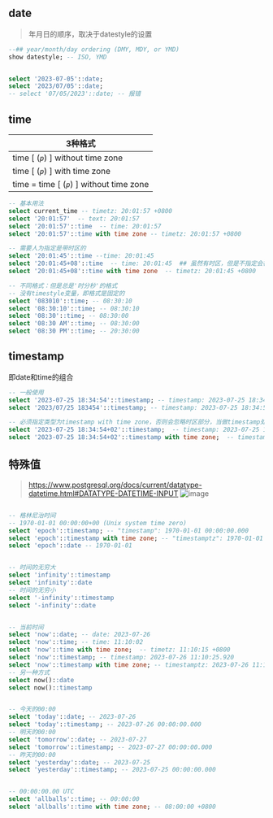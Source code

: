 ## date

> 年月日的顺序，取决于datestyle的设置
```sql
--## year/month/day ordering (DMY, MDY, or YMD)
show datestyle; -- ISO, YMD


select '2023-07-05'::date;
select '2023/07/05'::date;
-- select '07/05/2023'::date; -- 报错
```

## time

| 3种格式                                     |
| ------------------------------------------- |
| time [ (*`p`*) ] without time zone          |
| time [ (*`p`*) ] with time zone             |
| time  =  time [ (*`p`*) ] without time zone |

```sql
-- 基本用法
select current_time -- timetz: 20:01:57 +0800
select '20:01:57'  -- text: 20:01:57
select '20:01:57'::time  -- time: 20:01:57
select '20:01:57'::time with time zone -- timetz: 20:01:57 +0800

-- 需要人为指定是带时区的
select '20:01:45'::time --time: 20:01:45
select '20:01:45+08'::time  -- time: 20:01:45  ## 虽然有时区，但是不指定会被忽略
select '20:01:45+08'::time with time zone  -- timetz: 20:01:45 +0800

-- 不同格式：但是总是'时分秒'的格式
-- 没有timestyle变量，即格式是固定的
select '083010'::time; -- 08:30:10
select '08:30:10'::time; -- 08:30:10
select '08:30'::time; -- 08:30:00
select '08:30 AM'::time; -- 08:30:00
select '08:30 PM'::time; -- 20:30:00
```


## timestamp
即date和time的组合

```sql
-- 一般使用
select '2023-07-25 18:34:54'::timestamp; -- timestamp: 2023-07-25 18:34:54.000
select '2023/07/25 183454'::timestamp; -- timestamp: 2023-07-25 18:34:54.000

-- 必须指定类型为timestamp with time zone，否则会忽略时区部分，当做timestamp处理
select '2023-07-25 18:34:54+02'::timestamp;  -- timestamp: 2023-07-25 18:34:54.000
select '2023-07-25 18:34:54+02'::timestamp with time zone;  -- timestamptz: 2023-07-26 00:34:54.000 +0800
```



## 特殊值

> https://www.postgresql.org/docs/current/datatype-datetime.html#DATATYPE-DATETIME-INPUT 
![image](https://github.com/GenweiWu/Blog/assets/16630659/578aa2a8-c699-4b84-8452-1b62c1e7619d)


```sql

-- 格林尼治时间
-- 1970-01-01 00:00:00+00 (Unix system time zero)
select 'epoch'::timestamp; -- "timestamp": 1970-01-01 00:00:00.000
select 'epoch'::timestamp with time zone; -- "timestamptz": 1970-01-01 08:00:00.000 +0800 
select 'epoch'::date -- 1970-01-01


-- 时间的无穷大
select 'infinity'::timestamp
select 'infinity'::date
-- 时间的无穷小
select '-infinity'::timestamp
select '-infinity'::date


-- 当前时间
select 'now'::date; -- date: 2023-07-26
select 'now'::time; -- time: 11:10:02
select 'now'::time with time zone;  -- timetz: 11:10:15 +0800
select 'now'::timestamp; -- timestamp: 2023-07-26 11:10:25.920
select 'now'::timestamp with time zone; -- timestamptz: 2023-07-26 11:10:41.663 +0800
-- 另一种方式
select now()::date
select now()::timestamp


-- 今天的00:00
select 'today'::date; -- 2023-07-26
select 'today'::timestamp; -- 2023-07-26 00:00:00.000
-- 明天的00:00
select 'tomorrow'::date; -- 2023-07-27
select 'tomorrow'::timestamp; -- 2023-07-27 00:00:00.000
-- 昨天的00:00
select 'yesterday'::date; -- 2023-07-25
select 'yesterday'::timestamp; -- 2023-07-25 00:00:00.000


-- 00:00:00.00 UTC
select 'allballs'::time; -- 00:00:00
select 'allballs'::time with time zone; -- 08:00:00 +0800 
```
